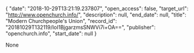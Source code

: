 {
  "date": "2018-10-29T13:21:19.237807", 
  "open_access": false, 
  "target_url": "http://www.openchurch.info/", 
  "description": null, 
  "end_date": null, 
  "title": "Modern Churchpeople's Union", 
  "record_id": "20181029T132119/IoI1BjgarzmsSNWVi7i+OA==", 
  "publisher": "openchurch.info", 
  "start_date": null
}

None